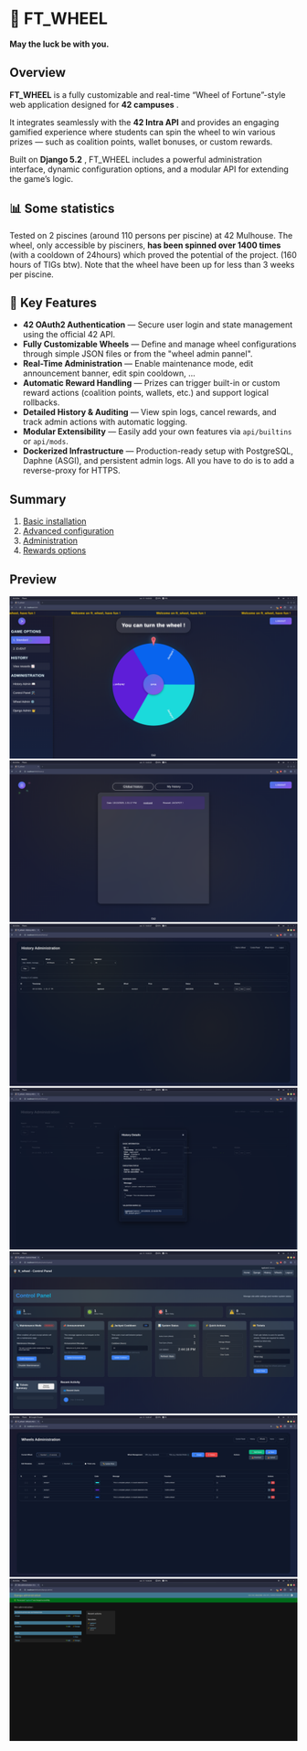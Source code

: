 # 🎡 FT_WHEEL

**May the luck be with you.**

## Overview

**FT_WHEEL** is a fully customizable and real-time “Wheel of Fortune”-style web application designed for **42 campuses** .

It integrates seamlessly with the **42 Intra API** and provides an engaging gamified experience where students can spin the wheel to win various prizes — such as coalition points, wallet bonuses, or custom rewards.

Built on **Django 5.2** , FT_WHEEL includes a powerful administration interface, dynamic configuration options, and a modular API for extending the game’s logic.

## 📊 Some statistics

Tested on 2 piscines (around 110 persons per piscine) at 42 Mulhouse. The wheel, only accessible by pisciners, **has been spinned over 1400 times** (with a cooldown of 24hours) which proved the potential of the project. (160 hours of TIGs btw). Note that the wheel have been up for less than 3 weeks per piscine.

## 🚀 Key Features

* **42 OAuth2 Authentication** — Secure user login and state management using the official 42 API.
* **Fully Customizable Wheels** — Define and manage wheel configurations through simple JSON files or from the "wheel admin pannel".
* **Real-Time Administration** — Enable maintenance mode, edit announcement banner, edit spin cooldown, ...
* **Automatic Reward Handling** — Prizes can trigger built-in or custom reward actions (coalition points, wallets, etc.) and support logical rollbacks.
* **Detailed History & Auditing** — View spin logs, cancel rewards, and track admin actions with automatic logging.
* **Modular Extensibility** — Easily add your own features via `api/builtins` or `api/mods`.
* **Dockerized Infrastructure** — Production-ready setup with PostgreSQL, Daphne (ASGI), and persistent admin logs. All you have to do is to add a reverse-proxy for HTTPS.

## Summary

1. [Basic installation](./BASIC_INSTALLATION.md)
2. [Advanced configuration](./ADVANCED_CONFIGURATION.md)
3. [Administration](./ADMINISTRATION.md)
4. [Rewards options](./REWARDS_OPTIONS.md)

## Preview

![wheel.png](assets/wheel.png "Wheel")
![history.png](assets/history.png "History")
![history_admin.png](assets/history_admin.png "Admin History")
![history_detailled_admin.png](assets/history_detailled_admin.png "Wheel History Detailled")
![control_panel.png](assets/control_panel.png "Control Panel")
![wheel_admin.png](assets/wheel_admin.png "Wheel Admin")
![django_admin.png](assets/django_admin.png "Django Admin")
